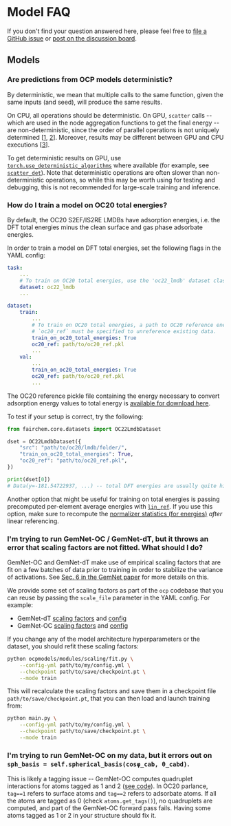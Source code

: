 # Model FAQ

If you don't find your question answered here, please feel free to [file a GitHub issue](https://github.com/FAIR-Chem/fairchem/issues) or [post on the discussion board](https://discuss.opencatalystproject.org/).

## Models

### Are predictions from OCP models deterministic?

By deterministic, we mean that multiple calls to the same function, given
the same inputs (and seed), will produce the same results.

On CPU, all operations should be deterministic. On GPU, `scatter` calls -- which
are used in the node aggregation functions to get the final energy --
are non-deterministic, since the order of parallel operations is not uniquely
determined [[1](https://pytorch.org/docs/stable/generated/torch.Tensor.scatter_.html),
[2](https://pytorch-scatter.readthedocs.io/en/latest/functions/scatter.html)].
Moreover, results may be different between GPU and CPU
executions [[3](https://pytorch.org/docs/stable/notes/randomness.html)].

To get deterministic results on GPU, use [`torch.use_deterministic_algorithms`](https://pytorch.org/docs/stable/generated/torch.use_deterministic_algorithms.html#torch.use_deterministic_algorithms)
where available (for example, see [`scatter_det`](https://github.com/FAIR-Chem/fairchem/blob/main/ocpmodels/common/utils.py#L1112)). Note that deterministic operations are often slower
than non-deterministic operations, so while this may be worth using for testing
and debugging, this is not recommended for large-scale training and inference.

### How do I train a model on OC20 total energies?

By default, the OC20 S2EF/IS2RE LMDBs have adsorption energies, i.e. the DFT
total energies minus the clean surface and gas phase adsorbate energies.

In order to train a model on DFT total energies, set the following flags in the
YAML config:

```yaml
task:
    ...
    # To train on OC20 total energies, use the 'oc22_lmdb' dataset class.
    dataset: oc22_lmdb
    ...

dataset:
    train:
        ...
        # To train on OC20 total energies, a path to OC20 reference energies
        # `oc20_ref` must be specified to unreference existing data.
        train_on_oc20_total_energies: True
        oc20_ref: path/to/oc20_ref.pkl
        ...
    val:
        ...
        train_on_oc20_total_energies: True
        oc20_ref: path/to/oc20_ref.pkl
        ...
```

The OC20 reference pickle file containing the energy necessary to convert
adsorption energy values to total energy is [available for download
here](https://github.com/FAIR-Chem/fairchem/blob/main/DATASET.md#oc20-reference-information).

To test if your setup is correct, try the following:

```python
from fairchem.core.datasets import OC22LmdbDataset

dset = OC22LmdbDataset({
    "src": "path/to/oc20/lmdb/folder/",
    "train_on_oc20_total_energies": True,
    "oc20_ref": "path/to/oc20_ref.pkl",
})

print(dset[0])
# Data(y=-181.54722937, ...) -- total DFT energies are usually quite high!
```

Another option that might be useful for training on total energies is passing
precomputed per-element average energies with [`lin_ref`](https://github.com/FAIR-Chem/fairchem/blob/faq/configs/s2ef/example.yml#L94-L97). If you use this option, make sure to recompute the
[normalizer statistics (for energies)](https://github.com/FAIR-Chem/fairchem/blob/faq/configs/s2ef/example.yml#L82-L83)
_after_ linear referencing.

### I'm trying to run GemNet-OC / GemNet-dT, but it throws an error that scaling factors are not fitted. What should I do?

GemNet-OC and GemNet-dT make use of empirical scaling factors that are fit on a
few batches of data prior to training in order to stabilize the variance of
activations. See [Sec. 6 in the GemNet paper](https://arxiv.org/abs/2106.08903)
for more details on this.

We provide some set of scaling factors as part of the `ocp` codebase that you
can reuse by passing the `scale_file` parameter in the YAML config. For example:
* GemNet-dT [scaling factors](https://github.com/FAIR-Chem/fairchem/blob/main/src/fairchem/core/configs/s2ef/all/gemnet/scaling_factors/gemnet-dT.json) and [config](https://github.com/FAIR-Chem/fairchem/blob/main/src/fairchem/core/configs/s2ef/all/gemnet/gemnet-dT.yml#L32)
* GemNet-OC [scaling factors](https://github.com/FAIR-Chem/fairchem/blob/main/src/fairchem/core/configs/s2ef/all/gemnet/scaling_factors/gemnet-oc.pt) and [config](https://github.com/FAIR-Chem/fairchem/blob/main/src/fairchem/core/configs/s2ef/all/gemnet/gemnet-oc.yml#L45)

If you change any of the model architecture hyperparameters or the dataset, you
should refit these scaling factors:

```bash
python ocpmodels/modules/scaling/fit.py \
    --config-yml path/to/my/config.yml \
    --checkpoint path/to/save/checkpoint.pt \
    --mode train
```

This will recalculate the scaling factors and save them in a checkpoint file
`path/to/save/checkpoint.pt`, that you can then load and launch training from:

```bash
python main.py \
    --config-yml path/to/my/config.yml \
    --checkpoint path/to/save/checkpoint.pt \
    --mode train
```

### I'm trying to run GemNet-OC on my data, but it errors out on `sph_basis = self.spherical_basis(cosφ_cab, θ_cabd)`.

This is likely a tagging issue -- GemNet-OC computes quadruplet interactions
for atoms tagged as 1 and 2
([see code](https://github.com/FAIR-Chem/fairchem/blob/main/ocpmodels/models/gemnet_oc/gemnet_oc.py#L1020)).
In OC20 parlance, `tag==1` refers to surface atoms and `tag==2` refers to
adsorbate atoms. If all the atoms are tagged as 0 (check `atoms.get_tags()`),
no quadruplets are computed, and part of the GemNet-OC forward pass fails.
Having some atoms tagged as 1 or 2 in your structure should fix it.
